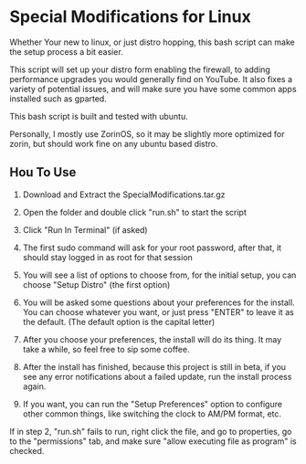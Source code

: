 # Special Modifications for Linux

Whether Your new to linux, or just distro hopping, this bash script can make the setup process a bit easier.

This script will set up your distro form enabling the firewall, to adding performance upgrades you would generally find on YouTube. It also fixes a variety of potential issues, and will make sure you have some common apps installed such as gparted.

This bash script is built and tested with ubuntu.

Personally, I mostly use ZorinOS, so it may be slightly more optimized for zorin, but should work fine on any ubuntu based distro.

## Hou To Use

1. Download and Extract the SpecialModifications.tar.gz

2. Open the folder and double click "run.sh" to start the script

3. Click "Run In Terminal" (if asked)

4. The first sudo command will ask for your root password, after that, it should stay logged in as root for that session

5. You will see a list of options to choose from, for the initial setup, you can choose "Setup Distro" (the first option)

6. You will be asked some questions about your preferences for the install. You can choose whatever you want, or just press "ENTER" to leave it as the default. (The default option is the capital letter)

7. After you choose your preferences, the install will do its thing. It may take a while, so feel free to sip some coffee.

8. After the install has finished, because this project is still in beta, if you see any error notifications about a failed update, run the install process again.

9. If you want, you can run the "Setup Preferences" option to configure other common things, like switching the clock to AM/PM format, etc.

If in step 2, "run.sh" fails to run, right click the file, and go to properties, go to the "permissions" tab, and make sure "allow executing file as program" is checked.

